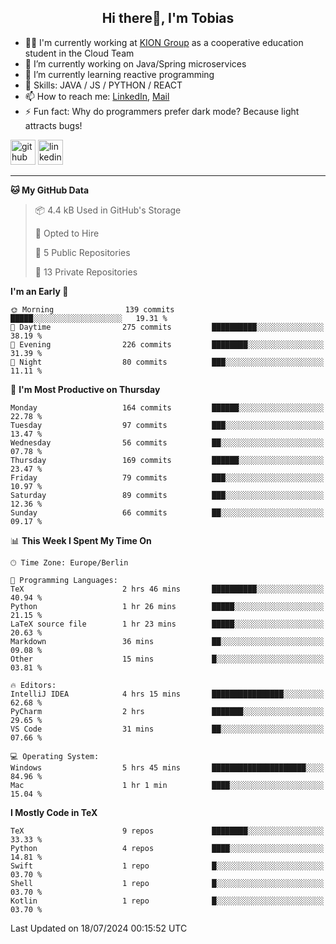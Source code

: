 <h2 align="center">Hi there👋, I'm Tobias</h2>

- 🧑‍💼 I'm currently working at [KION Group](https://www.kiongroup.com/) as a cooperative education student in the Cloud Team
- 🔭 I’m currently working on Java/Spring microservices 
- 🌱 I’m currently learning reactive programming 
- 💪 Skills: JAVA / JS / PYTHON / REACT
- 📫 How to reach me: [LinkedIn](https://www.linkedin.com/in/tgoetz), [Mail](mailto:mail@tobiasgoetz.com) 
- ⚡ Fun fact: Why do programmers prefer dark mode? Because light attracts bugs!

[<img src='https://cdn.jsdelivr.net/npm/simple-icons@3.0.1/icons/github.svg' alt='github' height='40'>](https://github.com/TobiasGoetz)  [<img src='https://cdn.jsdelivr.net/npm/simple-icons@3.0.1/icons/linkedin.svg' alt='linkedin' height='40'>](https://www.linkedin.com/in/tgoetz/)  

---

<!--START_SECTION:waka-->
**🐱 My GitHub Data** 

> 📦 4.4 kB Used in GitHub's Storage 
 > 
> 💼 Opted to Hire
 > 
> 📜 5 Public Repositories 
 > 
> 🔑 13 Private Repositories 
 > 
**I'm an Early 🐤** 

```text
🌞 Morning                139 commits         █████░░░░░░░░░░░░░░░░░░░░   19.31 % 
🌆 Daytime                275 commits         ██████████░░░░░░░░░░░░░░░   38.19 % 
🌃 Evening                226 commits         ████████░░░░░░░░░░░░░░░░░   31.39 % 
🌙 Night                  80 commits          ███░░░░░░░░░░░░░░░░░░░░░░   11.11 % 
```
📅 **I'm Most Productive on Thursday** 

```text
Monday                   164 commits         ██████░░░░░░░░░░░░░░░░░░░   22.78 % 
Tuesday                  97 commits          ███░░░░░░░░░░░░░░░░░░░░░░   13.47 % 
Wednesday                56 commits          ██░░░░░░░░░░░░░░░░░░░░░░░   07.78 % 
Thursday                 169 commits         ██████░░░░░░░░░░░░░░░░░░░   23.47 % 
Friday                   79 commits          ███░░░░░░░░░░░░░░░░░░░░░░   10.97 % 
Saturday                 89 commits          ███░░░░░░░░░░░░░░░░░░░░░░   12.36 % 
Sunday                   66 commits          ██░░░░░░░░░░░░░░░░░░░░░░░   09.17 % 
```


📊 **This Week I Spent My Time On** 

```text
🕑︎ Time Zone: Europe/Berlin

💬 Programming Languages: 
TeX                      2 hrs 46 mins       ██████████░░░░░░░░░░░░░░░   40.94 % 
Python                   1 hr 26 mins        █████░░░░░░░░░░░░░░░░░░░░   21.15 % 
LaTeX source file        1 hr 23 mins        █████░░░░░░░░░░░░░░░░░░░░   20.63 % 
Markdown                 36 mins             ██░░░░░░░░░░░░░░░░░░░░░░░   09.08 % 
Other                    15 mins             █░░░░░░░░░░░░░░░░░░░░░░░░   03.81 % 

🔥 Editors: 
IntelliJ IDEA            4 hrs 15 mins       ████████████████░░░░░░░░░   62.68 % 
PyCharm                  2 hrs               ███████░░░░░░░░░░░░░░░░░░   29.65 % 
VS Code                  31 mins             ██░░░░░░░░░░░░░░░░░░░░░░░   07.66 % 

💻 Operating System: 
Windows                  5 hrs 45 mins       █████████████████████░░░░   84.96 % 
Mac                      1 hr 1 min          ████░░░░░░░░░░░░░░░░░░░░░   15.04 % 
```

**I Mostly Code in TeX** 

```text
TeX                      9 repos             ████████░░░░░░░░░░░░░░░░░   33.33 % 
Python                   4 repos             ████░░░░░░░░░░░░░░░░░░░░░   14.81 % 
Swift                    1 repo              █░░░░░░░░░░░░░░░░░░░░░░░░   03.70 % 
Shell                    1 repo              █░░░░░░░░░░░░░░░░░░░░░░░░   03.70 % 
Kotlin                   1 repo              █░░░░░░░░░░░░░░░░░░░░░░░░   03.70 % 
```




 Last Updated on 18/07/2024 00:15:52 UTC
<!--END_SECTION:waka-->
